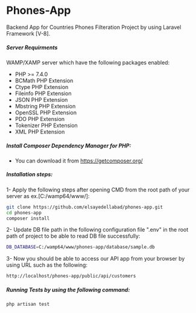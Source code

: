 # Phones-App
Backend App for Countries Phones Filteration Project by using Laravel Framework [V-8].

##### Server Requirments

WAMP/XAMP server which have the following packages enabled:

- PHP >= 7.4.0
- BCMath PHP Extension
- Ctype PHP Extension
- Fileinfo PHP Extension
- JSON PHP Extension
- Mbstring PHP Extension
- OpenSSL PHP Extension
- PDO PHP Extension
- Tokenizer PHP Extension
- XML PHP Extension

##### Install Composer Dependency Manager for PHP:

- You can download it from https://getcomposer.org/

##### Installation steps:

1- Apply the following steps after opening CMD from the root path of your server as ex.[C:/wamp64/www/]:
```sh
git clone https://github.com/elsayedellabad/phones-app.git
cd phones-app
composer install
```

2- Update DB file path in the following configuration file ".env" in the root path of project to be able to read DB file successfully:
```sh
DB_DATABASE=C:/wamp64/www/phones-app/database/sample.db
```

3- Now you should be able to access our API app from your browser by using URL such as the following:
```sh
http://localhost/phones-app/public/api/customers
```

##### Running Tests by using the following command:
```sh
php artisan test
```